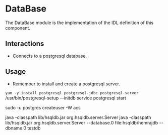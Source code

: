 # DataBase

The DataBase module is the implementation of the IDL definition of this 
component.

## Interactions

* Connects to a postgresql database.

## Usage

* Remember to install and create a postgresql server.

`yum -y install postgresql postgresql-jdbc postgresql-server`
/usr/bin/postgresql-setup --initdb
service postgresql start

sudo -u postgres createuser -W acs


java -classpath lib/hsqldb.jar org.hsqldb.server.Server
java -classpath lib/hsqldb.jar org.hsqldb.server.Server --database.0 file:hsqldb/hemrajdb --dbname.0 testdb


